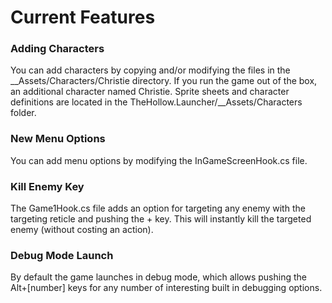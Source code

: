 # Current Features

### Adding Characters

You can add characters by copying and/or modifying the files in the __Assets/Characters/Christie directory. If you run the game out of the box, an additional character named Christie. Sprite sheets and character definitions are located in the TheHollow.Launcher/__Assets/Characters folder.

### New Menu Options

You can add menu options by modifying the InGameScreenHook.cs file.

### Kill Enemy Key

The Game1Hook.cs file adds an option for targeting any enemy with the targeting reticle and pushing the + key. This will instantly kill the targeted enemy (without costing an action).

### Debug Mode Launch

By default the game launches in debug mode, which allows pushing the Alt+[number] keys for any number of interesting built in debugging options.